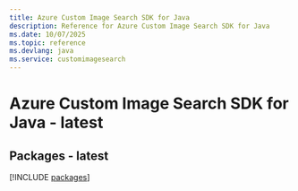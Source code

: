```yaml
---
title: Azure Custom Image Search SDK for Java
description: Reference for Azure Custom Image Search SDK for Java
ms.date: 10/07/2025
ms.topic: reference
ms.devlang: java
ms.service: customimagesearch
---
```

# Azure Custom Image Search SDK for Java - latest
## Packages - latest
[!INCLUDE [packages](custom-image-search-index.md)]